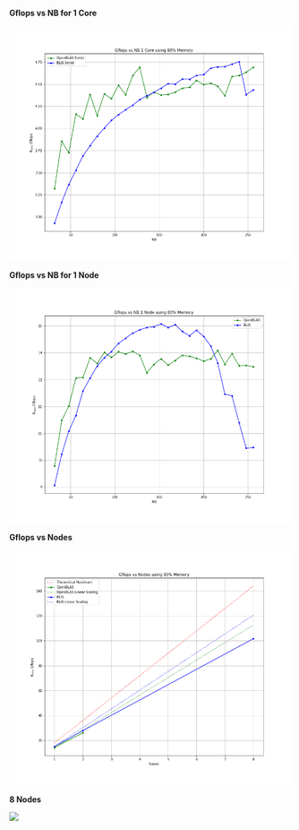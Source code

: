 **Gflops vs NB for 1 Core**

![](gflops_vs_nb_1_core_80_percent_memory.png)

**Gflops vs NB for 1 Node**

![](gflops_vs_nb_1_node_80_percent_memory.png)

**Gflops vs Nodes**

![](gflops_vs_nodes_80_percent_memory.png)

**8 Nodes**

![](HPL.out.8_node_grep_WR)


